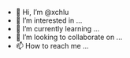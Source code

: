 - 👋 Hi, I’m @xchlu
- 👀 I’m interested in ...
- 🌱 I’m currently learning ...
- 💞️ I’m looking to collaborate on ...
- 📫 How to reach me ...

<!---
xchlu/xchlu is a ✨ special ✨ repository because its `README.md` (this file) appears on your GitHub profile.
You can click the Preview link to take a look at your changes.
--->
